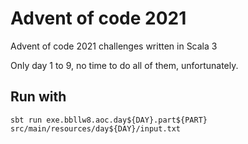 # Advent of code 2021

Advent of code 2021 challenges written in Scala 3

Only day 1 to 9, no time to do all of them, unfortunately.

## Run with

```shell
sbt run exe.bbllw8.aoc.day${DAY}.part${PART} src/main/resources/day${DAY}/input.txt
```
